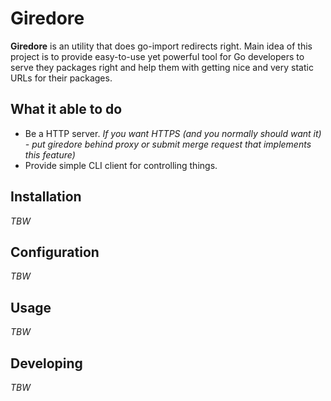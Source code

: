 # Giredore

**Giredore** is an utility that does go-import redirects right. Main idea of this project is to provide easy-to-use yet powerful tool for Go developers to serve they packages right and help them with getting nice and very static URLs for their packages.

## What it able to do

* Be a HTTP server. *If you want HTTPS (and you normally should want it) - put giredore behind proxy or submit merge request that implements this feature)*
* Provide simple CLI client for controlling things.

## Installation

*TBW*

## Configuration

*TBW*

## Usage

*TBW*

## Developing

*TBW*
